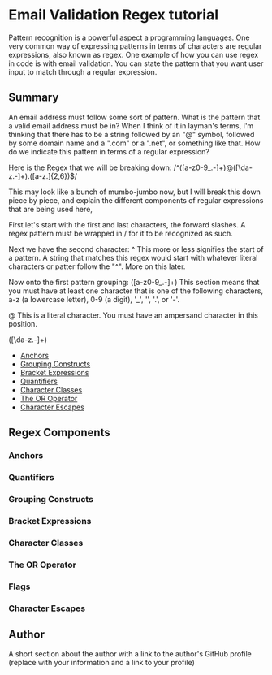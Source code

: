 # Email Validation Regex tutorial

Pattern recognition is a powerful aspect a programming languages. One very common way of expressing patterns in terms of characters are regular expressions, also known as regex. One example of how you can use regex in code is with email validation. You can state the pattern that you want user input to match through a regular expression.

## Summary

An email address must follow some sort of pattern. What is the pattern that a valid email address must be in? When I think of it in layman's terms, I'm thinking that there has to be a string followed by an "@" symbol, followed by some domain name and a ".com" or a ".net", or something like that. How do we indicate this pattern in terms of a regular expression?

Here is the Regex that we will be breaking down:
/^([a-z0-9_\.-]+)@([\da-z\.-]+)\.([a-z\.]{2,6})$/

This may look like a bunch of mumbo-jumbo now, but I will break this down piece by piece, and explain the different components of regular expressions that are being used here,

First let's start with the first and last characters, the forward slashes. A regex pattern must be wrapped in / for it to be recognized as such.

Next we have the second character: ^
This more or less signifies the start of a pattern. A string that matches this regex would start with whatever literal characters or patter follow the "^". More on this later.

Now onto the first pattern grouping:
([a-z0-9_\.-]+)
This section means that you must have at least one character that is one of the following characters, a-z (a lowercase letter), 0-9 (a digit), '_', '\', '.', or '-'.

@
This is a literal character. You must have an ampersand character in this position. 

([\da-z\.-]+)


- [Anchors](#anchors)
- [Grouping Constructs](#grouping-constructs)
- [Bracket Expressions](#bracket-expressions)
- [Quantifiers](#quantifiers)
- [Character Classes](#character-classes)
- [The OR Operator](#the-or-operator)
- [Character Escapes](#character-escapes)

## Regex Components

### Anchors

### Quantifiers

### Grouping Constructs

### Bracket Expressions

### Character Classes

### The OR Operator

### Flags

### Character Escapes

## Author

A short section about the author with a link to the author's GitHub profile (replace with your information and a link to your profile)

